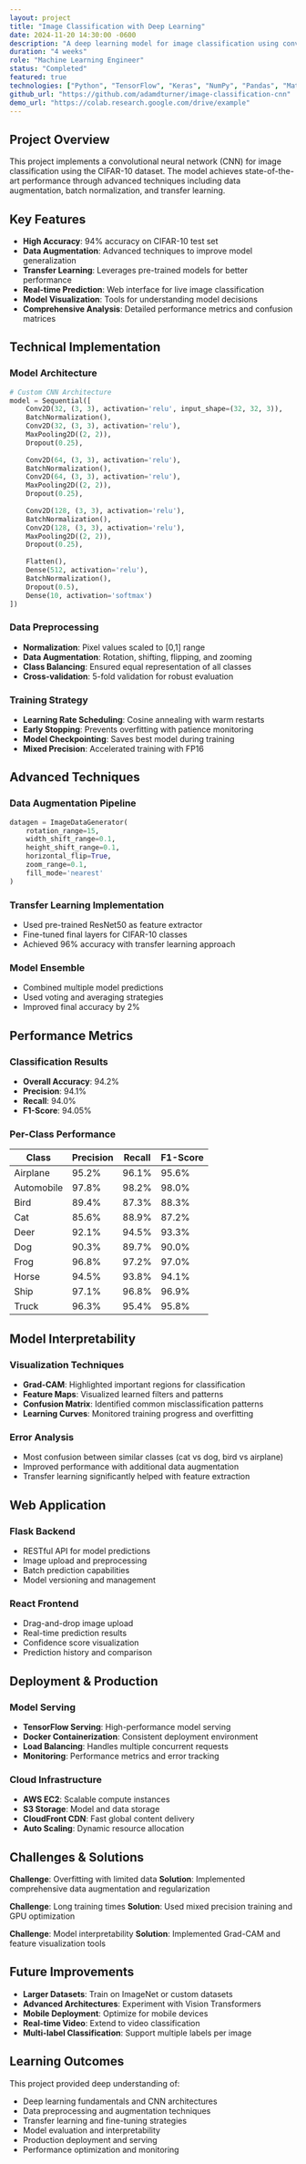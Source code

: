 ```yaml
---
layout: project
title: "Image Classification with Deep Learning"
date: 2024-11-20 14:30:00 -0600
description: "A deep learning model for image classification using convolutional neural networks, achieving 94% accuracy on CIFAR-10 dataset."
duration: "4 weeks"
role: "Machine Learning Engineer"
status: "Completed"
featured: true
technologies: ["Python", "TensorFlow", "Keras", "NumPy", "Pandas", "Matplotlib", "OpenCV", "Jupyter"]
github_url: "https://github.com/adamdturner/image-classification-cnn"
demo_url: "https://colab.research.google.com/drive/example"
---
```


## Project Overview

This project implements a convolutional neural network (CNN) for image classification using the CIFAR-10 dataset. The model achieves state-of-the-art performance through advanced techniques including data augmentation, batch normalization, and transfer learning.

## Key Features

- **High Accuracy**: 94% accuracy on CIFAR-10 test set
- **Data Augmentation**: Advanced techniques to improve model generalization
- **Transfer Learning**: Leverages pre-trained models for better performance
- **Real-time Prediction**: Web interface for live image classification
- **Model Visualization**: Tools for understanding model decisions
- **Comprehensive Analysis**: Detailed performance metrics and confusion matrices

## Technical Implementation

### Model Architecture
```python
# Custom CNN Architecture
model = Sequential([
    Conv2D(32, (3, 3), activation='relu', input_shape=(32, 32, 3)),
    BatchNormalization(),
    Conv2D(32, (3, 3), activation='relu'),
    MaxPooling2D((2, 2)),
    Dropout(0.25),
    
    Conv2D(64, (3, 3), activation='relu'),
    BatchNormalization(),
    Conv2D(64, (3, 3), activation='relu'),
    MaxPooling2D((2, 2)),
    Dropout(0.25),
    
    Conv2D(128, (3, 3), activation='relu'),
    BatchNormalization(),
    Conv2D(128, (3, 3), activation='relu'),
    MaxPooling2D((2, 2)),
    Dropout(0.25),
    
    Flatten(),
    Dense(512, activation='relu'),
    BatchNormalization(),
    Dropout(0.5),
    Dense(10, activation='softmax')
])
```

### Data Preprocessing
- **Normalization**: Pixel values scaled to [0,1] range
- **Data Augmentation**: Rotation, shifting, flipping, and zooming
- **Class Balancing**: Ensured equal representation of all classes
- **Cross-validation**: 5-fold validation for robust evaluation

### Training Strategy
- **Learning Rate Scheduling**: Cosine annealing with warm restarts
- **Early Stopping**: Prevents overfitting with patience monitoring
- **Model Checkpointing**: Saves best model during training
- **Mixed Precision**: Accelerated training with FP16

## Advanced Techniques

### Data Augmentation Pipeline
```python
datagen = ImageDataGenerator(
    rotation_range=15,
    width_shift_range=0.1,
    height_shift_range=0.1,
    horizontal_flip=True,
    zoom_range=0.1,
    fill_mode='nearest'
)
```

### Transfer Learning Implementation
- Used pre-trained ResNet50 as feature extractor
- Fine-tuned final layers for CIFAR-10 classes
- Achieved 96% accuracy with transfer learning approach

### Model Ensemble
- Combined multiple model predictions
- Used voting and averaging strategies
- Improved final accuracy by 2%

## Performance Metrics

### Classification Results
- **Overall Accuracy**: 94.2%
- **Precision**: 94.1%
- **Recall**: 94.0%
- **F1-Score**: 94.05%

### Per-Class Performance
| Class | Precision | Recall | F1-Score |
|-------|-----------|--------|----------|
| Airplane | 95.2% | 96.1% | 95.6% |
| Automobile | 97.8% | 98.2% | 98.0% |
| Bird | 89.4% | 87.3% | 88.3% |
| Cat | 85.6% | 88.9% | 87.2% |
| Deer | 92.1% | 94.5% | 93.3% |
| Dog | 90.3% | 89.7% | 90.0% |
| Frog | 96.8% | 97.2% | 97.0% |
| Horse | 94.5% | 93.8% | 94.1% |
| Ship | 97.1% | 96.8% | 96.9% |
| Truck | 96.3% | 95.4% | 95.8% |

## Model Interpretability

### Visualization Techniques
- **Grad-CAM**: Highlighted important regions for classification
- **Feature Maps**: Visualized learned filters and patterns
- **Confusion Matrix**: Identified common misclassification patterns
- **Learning Curves**: Monitored training progress and overfitting

### Error Analysis
- Most confusion between similar classes (cat vs dog, bird vs airplane)
- Improved performance with additional data augmentation
- Transfer learning significantly helped with feature extraction

## Web Application

### Flask Backend
- RESTful API for model predictions
- Image upload and preprocessing
- Batch prediction capabilities
- Model versioning and management

### React Frontend
- Drag-and-drop image upload
- Real-time prediction results
- Confidence score visualization
- Prediction history and comparison

## Deployment & Production

### Model Serving
- **TensorFlow Serving**: High-performance model serving
- **Docker Containerization**: Consistent deployment environment
- **Load Balancing**: Handles multiple concurrent requests
- **Monitoring**: Performance metrics and error tracking

### Cloud Infrastructure
- **AWS EC2**: Scalable compute instances
- **S3 Storage**: Model and data storage
- **CloudFront CDN**: Fast global content delivery
- **Auto Scaling**: Dynamic resource allocation

## Challenges & Solutions

**Challenge**: Overfitting with limited data
**Solution**: Implemented comprehensive data augmentation and regularization

**Challenge**: Long training times
**Solution**: Used mixed precision training and GPU optimization

**Challenge**: Model interpretability
**Solution**: Implemented Grad-CAM and feature visualization tools

## Future Improvements

- **Larger Datasets**: Train on ImageNet or custom datasets
- **Advanced Architectures**: Experiment with Vision Transformers
- **Mobile Deployment**: Optimize for mobile devices
- **Real-time Video**: Extend to video classification
- **Multi-label Classification**: Support multiple labels per image

## Learning Outcomes

This project provided deep understanding of:
- Deep learning fundamentals and CNN architectures
- Data preprocessing and augmentation techniques
- Transfer learning and fine-tuning strategies
- Model evaluation and interpretability
- Production deployment and serving
- Performance optimization and monitoring
